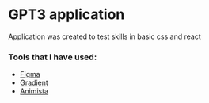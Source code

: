 # GPT3 application

Application was created to test skills in basic css and react

### Tools that I have used: 

* [Figma](https://www.figma.com/file/lz9lLpFHMxHm2odnwM3R0z/gpt3?node-id=0%3A15&t=AJBLZa5N5jz8yXYi-0)
* [Gradient](https://angrytools.com/gradient/)
* [Animista](https://animista.net/)